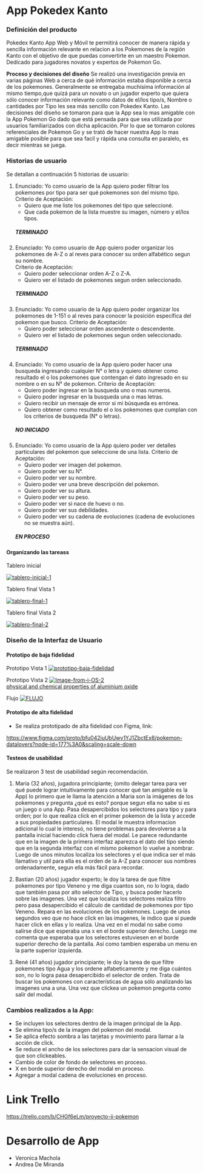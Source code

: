 # App Pokedex Kanto

### Definición del producto
Pokedex Kanto App Web y Móvil te permitirá conocer de manera rápida y sencilla información relevante en relacion a los Pokemones de la región Kanto con el objetivo de que puedas convertirte en un maestro Pokemon.
Dedicado para jugadores novatos y expertos de Pokemon Go.

**Proceso y decisiones del diseño**
Se realizó una investigación previa en varias páginas Web a cerca de qué información estaba disponible a cerca de  los pokemones. Generalmente se entregaba muchísima información al mismo tiempo,que quizá para un novato o un jugador experto que quiera sólo conocer información relevante como datos de el/los tipo/s, Nombre o cantidades por Tipo les sea más sencillo con Pokedex Kanto.
Las decisiones del diseño se tomaron para que la App sea lo mas amigable con la App Pokemon Go dado que está pensada para que sea utilizada por usuarios familiarizados con dicha aplicación. Por lo que se tomaron colores referenciales de Pokemon Go y se trató de hacer nuestra App lo mas amigable posible para que sea facil y rápida una consulta en paralelo, es decir mientras se juega.

### Historias de usuario

Se detallan a continuación 5 historias de usuario:

1. Enunciado: Yo como usuario de la App quiero poder filtrar los pokemones por tipo para ser qué pokemones son     del mismo tipo. 
   Criterio de Aceptación: 
   * Quiero que me liste los pokemones del tipo que seleccioné.
   * Que cada pokemon de la lista muestre su imagen, número y el/los tipos.
   ##### TERMINADO
2. Enunciado: Yo como usuario de App quiero poder organizar los pokemones de A-Z o al reves para conocer su        orden alfabético segun su nombre.   
   Criterio de Aceptación: 
   * Quiero poder seleccionar orden A-Z o Z-A.
   * Quiero ver el listado de pokemones segun orden seleccionado.
   ##### TERMINADO
3. Enunciado: Yo como usuario de la App quiero poder organizar los pokemones de 1-151 o al reves para conocer      la posición específica del pokemon que busco.
   Criterio de Aceptación: 
   * Quiero poder seleccionar orden ascendente o descendente.
   * Quiero ver el listado de pokemones segun orden seleccionado.
   ##### TERMINADO
4. Enunciado: Yo como usuario de la App quiero poder hacer una busqueda ingresando cualquier N° o letra y          quiero obtener como resultado el o los pokemones que contengan el dato ingresado en su nombre o en su N° de     pokemon.
   Criterio de Aceptación: 
   * Quiero poder ingresar en la busqueda uno o mas numeros.
   * Quiero poder ingresar en la busqueda una o mas letras.
   * Quiero recibir un mensaje de error si mi búsqueda es errónea.
   * Quiero obtener como resultado el o los pokemones que cumplan con los criterios de busqueda (N° o letras).
   ##### NO INICIADO
5. Enunciado: Yo como usuario de la App quiero poder ver detalles particulares del pokemon que seleccione de       una lista.
   Criterio de Aceptación: 
   * Quiero poder ver imagen del pokemon.
   * Quiero poder ver su N°.
   * Quiero poder ver su nombre.
   * Quiero poder ver una breve descripción del pokemon.
   * Quiero poder ver su altura.
   * Quiero poder ver su peso.
   * Quiero poder ver si nace de huevo o no.
   * Quiero poder ver sus debilidades.
   * Quiero poder ver su cadena de evoluciones (cadena de evoluciones no se muestra aún).
   ##### EN PROCESO  


#### Organizando las tareass

Tablero inicial

<a href="https://ibb.co/dKJRKh2"><img src="https://i.ibb.co/884H8h5/tablero-inicial-1.jpg" alt="tablero-inicial-1" border="0"></a>

Tablero final Vista 1

<a href="https://ibb.co/FgV0czs"><img src="https://i.ibb.co/5BFnCLY/tablero-final-1.jpg" alt="tablero-final-1" border="0"></a>

Tablero final Vista 2

<a href="https://ibb.co/MpLtbxk"><img src="https://i.ibb.co/Gkj8X4Q/tablero-final-2.jpg" alt="tablero-final-2" border="0"></a>

### Diseño de la Interfaz de Usuario

#### Prototipo de baja fidelidad

Prototipo Vista 1
<a href="https://ibb.co/7SMB5SK"><img src="https://i.ibb.co/Zf4vPfx/prototipo-baja-fidelidad.jpg" alt="prototipo-baja-fidelidad" border="0"></a>

Prototipo Vista 2
<a href="https://ibb.co/jM4tHQh"><img src="https://i.ibb.co/xj5Z3Bh/Image-from-i-OS-2.jpg" alt="Image-from-i-OS-2" border="0"></a><br /><a target='_blank' href='https://aluminumsulfate.net/aluminum-oxide'>physical and chemical properties of aluminium oxide</a><br />

Flujo
<a href="https://ibb.co/ZLxqpfh"><img src="https://i.ibb.co/6nFj7y4/FLUJO.jpg" alt="FLUJO" border="0"></a>

#### Prototipo de alta fidelidad

* Se realiza prototipado de alta fidelidad con Figma, link:

https://www.figma.com/proto/bfu042iuUbUwv1YJ1ZbctEx8/pokemon-datalovers?node-id=177%3A0&scaling=scale-down


#### Testeos de usabilidad

Se realizaron 3 test de usabilidad según recomendación.

1. Maria (32 años), jugadora principiante; (omito delegar tarea para ver qué puede lograr intuitivamente para conocer qué tan amigable es la App) lo primero que le llama la atención a Maria son la imágenes de los pokemones y pregunta ¿qué es esto? porque segun ella no sabe si es un juego o una App.
Pasa desapercibidos los selectores para tipo y para orden; por lo que realiza click en el primer pokemon de la lista y accede a sus propiedades particulares. 
El modal le muestra informacion adicional lo cual le interesó, no tiene problemas para devolverse a la pantalla inicial haciendo click fuera del modal.
Le parece redundante que en la imagen de la primera interfaz aparezca el dato del tipo siendo que en la segunda interfaz con el mismo pokemon lo vuelve a nombrar. 
Luego de unos minutos localiza los selectores y el que indica ser el más llamativo y util para ella es el orden de la A-Z para conocer sus nombres ordenadamente, segun ella más fácil para recordar.

2. Bastian (20 años) jugador experto; le doy la tarea de que filtre pokemones por tipo Veneno y me diga cuantos son, no lo logra, dado que también pasa por alto selector de Tipo, y busca poder hacerlo sobre las imagenes.
Una vez que localiza los selectores realiza filtro pero pasa desapercibido el cálculo de cantidad de pokemones por tipo Veneno. Repara en las evoluciones de los pokemones. Luego de unos segundos veo que no hace click en las imagenes, le indico que sí puede hacer click en ellas y lo realiza. Una vez en el modal no sabe como salirse dice que esperaba una x en el borde superior derecho. Luego me comenta que esperaba que los selectores estuviesen en el borde superior derecho de la pantalla. Así como tambien esperaba un menu en la parte superior izquierda.

3. René (41 años) jugador principiante; le doy la tarea de que filtre pokemones tipo Agua y los ordene alfabeticamente y me diga cuántos son, no lo logra pasa desapercibido el selector de orden.
Trata de buscar los pokemones con características de agua sólo analizando las imagenes una a una.
Una vez que clickea un pokemon pregunta como salir del modal.

### Cambios realizados a la App:

* Se incluyen los selectores dentro de la imagen principal de la App.
* Se elimina tipo/s de la imagen del pokemon del modal.
* Se aplica efecto sombra a las tarjetas y movimiento para llamar a la acción de click.
* Se reduce el ancho de los selectores para dar la sensacion visual de que son clickeables.
* Cambio de color de fondo de selectores en proceso.
* X en borde superior derecho del modal en proceso.
* Agregar a modal cadena de evoluciones en proceso.

# Link Trello #
https://trello.com/b/CHGf6eLm/proyecto-ii-pokemon

# Desarrollo de App #
* Veronica Machola
* Andrea De Miranda